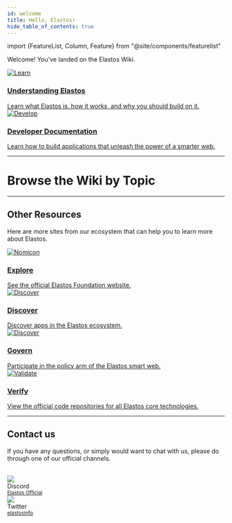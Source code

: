 ```yaml
---
id: welcome
title: Hello, Elastos!
hide_table_of_contents: true
---
```


import {FeatureList, Column, Feature} from "@site/components/featurelist"

Welcome! You've landed on the Elastos Wiki.

<div class="container">
  <div class="row">
    <div class="col col--6">
      <a href="/concepts/welcome">
        <div class="card">
          <div class="card__image">
            <img src={require("@site/static/docs/assets/welcome-pages/understanding2.png").default} alt="Learn" />
          </div>
          <div class="card__body">
            <h3>Understanding Elastos</h3>
            Learn what Elastos is, how it works, and why you should build on it.
          </div>
        </div>
      </a>
    </div>
    <div class="col col--6">
      <a href="/develop/welcome">
        <div class="card">
          <div class="card__image">
            <img src={require("@site/static/docs/assets/welcome-pages/develop1.png").default} alt="Develop" />
          </div>
          <div class="card__body">
            <h3>Developer Documentation</h3>
              Learn how to build applications that unleash the power of a smarter web.
          </div>
        </div>
      </a>
    </div>
  </div>
</div>

<hr class="subsection" />

<h1 class="text-center big-title" > Browse the Wiki by Topic </h1>

<FeatureList>
  <Column title="Understanding Elastos" size="3">
    <Feature url="/start/introduction" title="What is Elastos?" subtitle="Learn the basics about Elastos" image="elastos-logo.png" />
     <Feature url="/learn/architecture" title="Multichain Architecture" subtitle="Learn about our blockchain stack" image="architecture.png" />
    <Feature url="/learn/dids/intro" title="Sovereign Identities" subtitle="Learn about decentralized identifiers (DIDs)" image="identity.png" />
    <Feature url="/learn/hive/intro" title="Data Vaults" subtitle="Own your data with off-chain storage vault solutions" image="hive.png" />
    <Feature url="/learn/carrier/intro" title="P2P Network" subtitle="Safe network for transmitting data" image="carrier.png" />
    <Feature url="/start/utility" title="Token" subtitle="Learn about the ELA token" image="ela.png" />
    <Feature url="/learn/mainchain/consensus" title="Validators" subtitle="Learn how the network is secured" image="validation.png" />
  </Column>
  <Column title="Developer Documentation" size="3">
    <Feature url="/develop/quickstart" title="Quickstart" subtitle="Spin-up a simple dApp" image="hello.png" />
    <Feature url="/develop/dids/fetch" title="Interact with DIDs" subtitle="Use DIDs for your dApps" image="did-document.png" />
    <Feature url="/develop/contracts/introduction" title="Build a Contract" subtitle="Learn how to write and deploy contracts to the Elastos Smart Chain" image="smartcontract.png" />
    <Feature url="/develop/integrate/frontend" title="Connect a Web Frontend" subtitle="Learn how to build a web dApp" image="frontend.png" />
    <Feature url="/develop/hive/connect" title="Store User Data" subtitle="Learn how to access Hive data vaults using DIDs" image="hive-key.png" />
    <Feature url="/develop/analytics" title="Track your dApp" subtitle="Learn how to monitor the blockchain" image="monitor.png" />
  </Column>
  <Column title="Developer Tools" size="3">
    <Feature url="/sdk/general/connectivity/introduction" title="Connectivity SDK" subtitle="Interact with Elastos using Typescript" image="elastos-api-ts.png" />
    <Feature url="/api/mainchain/cli" title="Mainchain APIs" subtitle="Use the Mainchain CLI or RPC API" image="elastos-cli.png" />
    <Feature url="/api/sidechains/cli" title="Smart Chain APIs" subtitle="Use the ESC CLI or RPC API" image="elastos-rpc.png" />
    <Feature url="/sdk/did/js/getting-started" title="Identity SDKs" subtitle="Work with DIDs using JS, C/C++, Java, or Swift" image="did-sdk.png" />
    <Feature url="/sdk/hive/js/getting-started" title="Hive SDKs" subtitle="Interact with Hive using JS, Java, or Swift" image="hive-sdk.png" />
    <Feature url="/sdk/carrier/js/getting-started" title="Carrier SDKs" subtitle="Interact with Carrier" image="carrier-sdk.png" />
  </Column>
  <Column title="Examples & Tutorials" size="3">
    <Feature url="/develop/relevant-contracts/ft" title="Elastos SmartWeb dApp" subtitle="Combine the power of blockchain, DIDs, Hive, and Carrier to build an unstoppable application" image="web3.png" />
    <Feature url="/tutorials/fts/simple-fts" title="Fungible Tokens" subtitle="Learn how to use and make FT" image="token.png" />
    <Feature url="/tutorials/nfts/simple-nft-minting-example" title="Non-Fungible Tokens" subtitle="Enter the NFT space" image="ticket.png" />
  </Column>
</FeatureList>

---

## Other Resources

Here are more sites from our ecosystem that can help you to learn more about Elastos.

<div class="container">
  <div class="row">
   <div class="col col--6">
      <a href="https://www.elastos.org/">
        <div class="card">
          <div class="card__image">
            <img src={require("@site/static/docs/assets/welcome-pages/elastos-org.png").default} alt="Nomicon" />
          </div>
          <div class="card__body">
            <h3>Explore</h3>
              See the official Elastos Foundation website.
          </div>
        </div>
      </a>
    </div>
    <div class="col col--6">
      <a href="https://elastos.info/ecosystem/">
        <div class="card">
          <div class="card__image">
            <img src={require("@site/static/docs/assets/welcome-pages/elastos-info.png").default} alt="Discover" />
          </div>
          <div class="card__body">
            <h3>Discover</h3>
            Discover apps in the Elastos ecosystem.
          </div>
        </div>
      </a>
    </div>
     <div class="col col--6">
      <a href="https://www.cyberrepublic.org/">
        <div class="card">
          <div class="card__image">
            <img src={require("@site/static/docs/assets/welcome-pages/cyber-republic.png").default} alt="Discover" />
          </div>
          <div class="card__body">
            <h3>Govern</h3>
            Participate in the policy arm of the Elastos smart web.
          </div>
        </div>
      </a>
    </div>
    <div class="col col--6">
      <a href="https://github.com/elastos/">
        <div class="card">
          <div class="card__image">
            <img src={require("@site/static/docs/assets/welcome-pages/github.png").default} alt="Validate" />
          </div>
          <div class="card__body">
            <h3>Verify</h3>
            View the official code repositories for all Elastos core technologies.
          </div>
        </div>
      </a>
    </div>
   
  </div>
</div>

<hr class="subsection" />

## Contact us

If you have any questions, or simply would want to chat with us, please do through one of our official channels.

<br/>

<div class="container">
  <div class="row">
   <div class="col col--2">
      <div class="avatar">
        <img
          class="avatar__photo"
          src={require("@site/static/docs/assets/home/discord.png").default} />
        <div class="avatar__intro">
          <div class="avatar__name">Discord</div>
          <small class="avatar__subtitle"><a href="https://discord.gg/elastos">Elastos Official</a></small>
        </div>
      </div>
    </div>
    <div class="col col--2">
      <div class="avatar">
        <img
          class="avatar__photo"
          src={require("@site/static/docs/assets/home/twitter.png").default} />
        <div class="avatar__intro">
          <div class="avatar__name">Twitter</div>
          <small class="avatar__subtitle"><a href="https://twitter.com/@elastosinfo">elastosinfo</a></small>
        </div>
      </div>
    </div>
  </div>
</div>
